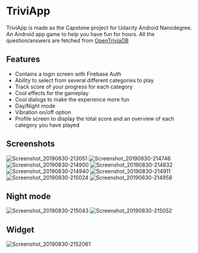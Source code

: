 # TriviApp
TriviApp is made as the Capstone project for Udacity Android Nanodegree.     
An Android app game to help you have fun for hours. All the question/answers are fetched from [OpenTriviaDB](https://opentdb.com/)

## Features
 - Contains a login screen with Firebase Auth
 - Ability to select from several different categories to play
 - Track score of your progress for each category
 - Cool effects for the gameplay
 - Cool dialogs to make the experience more fun
 - Day/Night mode
 - Vibration on/off option
 - Profile screen to display the total score and an overview of each category you have played
 
## Screenshots
![Screenshot_20190830-213051](https://user-images.githubusercontent.com/11368889/64077937-c8c98700-ccdd-11e9-86d9-d2eaa44e1e12.jpg)
![Screenshot_20190830-214746](https://user-images.githubusercontent.com/11368889/64077936-c8c98700-ccdd-11e9-8a15-3bf70adce983.jpg)
![Screenshot_20190830-214900](https://user-images.githubusercontent.com/11368889/64077935-c830f080-ccdd-11e9-9d3d-940319bb2cfe.jpg)
![Screenshot_20190830-214832](https://user-images.githubusercontent.com/11368889/64077934-c830f080-ccdd-11e9-9ec4-d0c98d38ad94.jpg)
![Screenshot_20190830-214940](https://user-images.githubusercontent.com/11368889/64077933-c830f080-ccdd-11e9-9ead-71a8bc150079.jpg)
![Screenshot_20190830-214911](https://user-images.githubusercontent.com/11368889/64077932-c7985a00-ccdd-11e9-8454-d8a118ef50bf.jpg)
![Screenshot_20190830-215024](https://user-images.githubusercontent.com/11368889/64077931-c7985a00-ccdd-11e9-8417-5df7d4a7921b.jpg)
![Screenshot_20190830-214958](https://user-images.githubusercontent.com/11368889/64077930-c7985a00-ccdd-11e9-9790-71e3cec69ed3.jpg)

## Night mode


![Screenshot_20190830-215043](https://user-images.githubusercontent.com/11368889/64077928-c6ffc380-ccdd-11e9-8030-1715bb6c6f35.jpg)
![Screenshot_20190830-215052](https://user-images.githubusercontent.com/11368889/64077929-c6ffc380-ccdd-11e9-9c62-298d9fbd69a6.jpg)

## Widget


![Screenshot_20190830-2152061](https://user-images.githubusercontent.com/11368889/64077927-c6ffc380-ccdd-11e9-8798-5216948d4fc8.jpg)
